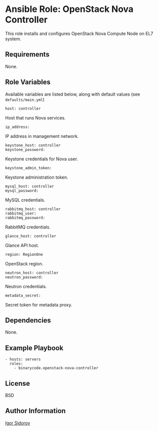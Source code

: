 Ansible Role: OpenStack Nova Controller
=======================================

This role installs and configures OpenStack Nova Compute Node on EL7 system.

Requirements
------------

None.

Role Variables
--------------

Available variables are listed below, along with default values (see `defaults/main.yml`)

    host: controller

Host that runs Nova services.

    ip_address:

IP address in management network.

    keystone_host: controller
    keystone_password:

Keystone credentials for Nova user.

    keystone_admin_token:

Keystone administration token.

    mysql_host: controller
    mysql_password:

MySQL credentials.

    rabbitmq_host: controller
    rabbitmq_user:
    rabbitmq_password:

RabbitMQ credentials.

    glance_host: controller

Glance API host.

    region: RegionOne

OpenStack region.

    neutron_host: controller
    neutron_password:

Neutron credentials.

    metadata_secret:

Secret token for metadata proxy.

Dependencies
------------

None.

Example Playbook
----------------

    - hosts: servers
      roles:
        - binarycode.openstack-nova-controller

License
-------

BSD

Author Information
------------------

[Igor Sidorov](https://github.com/binarycode)
